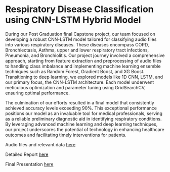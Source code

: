 # Respiratory Disease Classification using CNN-LSTM Hybrid Model

During our Post Graduation final Capstone project, our team focused on developing a robust CNN-LSTM model tailored for classifying audio files into various respiratory diseases. These diseases encompass COPD, Bronchiectasis, Asthma, upper and lower respiratory tract infections, Pneumonia, and Bronchiolitis. Our project journey involved a comprehensive approach, starting from feature extraction and preprocessing of audio files to handling class imbalance and implementing machine learning ensemble techniques such as Random Forest, Gradient Boost, and XG Boost. Transitioning to deep learning, we explored models like 1D CNN, LSTM, and our primary focus, the CNN-LSTM architecture. Each model underwent meticulous optimization and parameter tuning using GridSearchCV, ensuring optimal performance.

The culmination of our efforts resulted in a final model that consistently achieved accuracy levels exceeding 90%. This exceptional performance positions our model as an invaluable tool for medical professionals, serving as a reliable preliminary diagnostic aid in identifying respiratory conditions. By leveraging advanced machine learning and deep learning techniques, our project underscores the potential of technology in enhancing healthcare outcomes and facilitating timely interventions for patients.

Audio files and relevant data [here](https://www.kaggle.com/datasets/vbookshelf/respiratory-sound-database)

Detailed Report [here](https://github.com/praneeth377/Respiratory-Disease-Classification-using-CNN-LSTM/blob/main/Capstone%20Final%20Report.pdf) 

Final Presentation [here](https://github.com/praneeth377/Respiratory-Disease-Classification-using-CNN-LSTM/blob/main/Capstone%20PPT.pdf)
